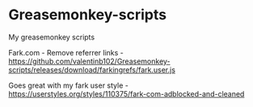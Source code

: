 # Greasemonkey-scripts
My greasemonkey scripts

Fark.com - Remove referrer links - 
https://github.com/valentinb102/Greasemonkey-scripts/releases/download/farkingrefs/fark.user.js

Goes great with my fark user style - https://userstyles.org/styles/110375/fark-com-adblocked-and-cleaned

